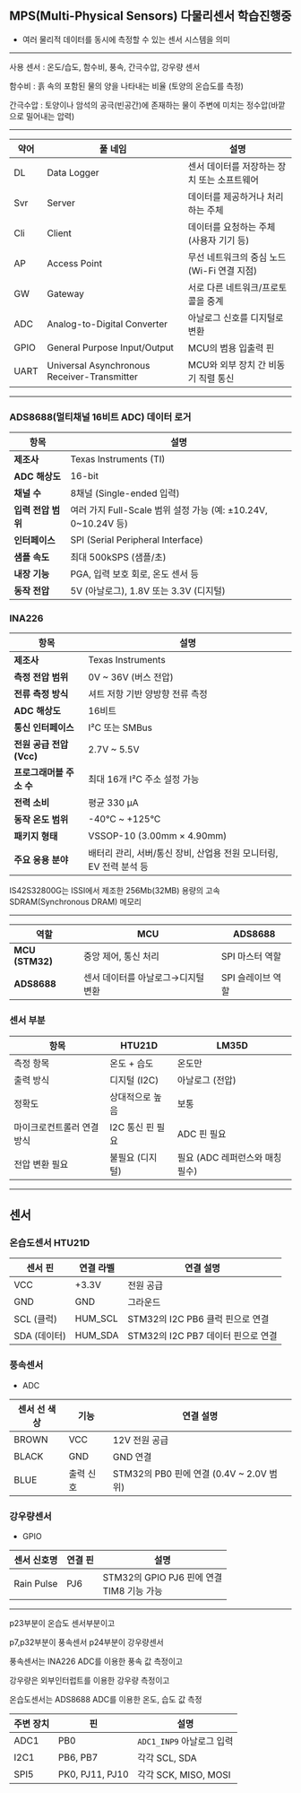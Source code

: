 ## MPS(Multi-Physical Sensors) 다물리센서 학습진행중
- 여러 물리적 데이터를 동시에 측정할 수 있는 센서 시스템을 의미
***
사용 센서 : 온도/습도, 함수비, 풍속, 간극수압, 강우량 센서 

함수비 : 흙 속의 포함된 물의 양을 나타내는 비율 (토양의 온습도를 측정)

간극수압 : 토양이나 암석의 공극(빈공간)에 존재하는 물이 주변에 미치는 정수압(바깥으로 밀어내는 압력)

***
약어 | 풀 네임 | 설명
--|--|--
DL | Data Logger | 센서 데이터를 저장하는 장치 또는 소프트웨어
Svr | Server | 데이터를 제공하거나 처리하는 주체
Cli | Client | 데이터를 요청하는 주체 (사용자 기기 등)
AP | Access Point | 무선 네트워크의 중심 노드 (Wi-Fi 연결 지점)
GW | Gateway | 서로 다른 네트워크/프로토콜을 중계
ADC | Analog-to-Digital Converter | 아날로그 신호를 디지털로 변환
GPIO | General Purpose Input/Output | MCU의 범용 입출력 핀
UART | Universal Asynchronous Receiver-Transmitter | MCU와 외부 장치 간 비동기 직렬 통신
***
### ADS8688(멀티채널 16비트 ADC) 데이터 로거
| 항목 | 설명 |
|------|------|
| **제조사** | Texas Instruments (TI) |
| **ADC 해상도** | 16-bit |
| **채널 수** | 8채널 (Single-ended 입력) |
| **입력 전압 범위** | 여러 가지 Full-Scale 범위 설정 가능 (예: ±10.24V, 0~10.24V 등) |
| **인터페이스** | SPI (Serial Peripheral Interface) |
| **샘플 속도** | 최대 500kSPS (샘플/초) |
| **내장 기능** | PGA, 입력 보호 회로, 온도 센서 등 |
| **동작 전압** | 5V (아날로그), 1.8V 또는 3.3V (디지털) |

### INA226
| 항목                     | 설명                                                                 |
|------------------------|----------------------------------------------------------------------|
| **제조사**               | Texas Instruments                                                   |
| **측정 전압 범위**        | 0V ~ 36V (버스 전압)                                                |
| **전류 측정 방식**        | 셔트 저항 기반 양방향 전류 측정                                     |
| **ADC 해상도**           | 16비트                                                               |
| **통신 인터페이스**       | I²C 또는 SMBus                                                      |
| **전원 공급 전압 (Vcc)** | 2.7V ~ 5.5V                                                         |
| **프로그래머블 주소 수**  | 최대 16개 I²C 주소 설정 가능                                          |
| **전력 소비**            | 평균 330 μA                                                        |
| **동작 온도 범위**       | -40°C ~ +125°C                                                     |
| **패키지 형태**          | VSSOP-10 (3.00mm × 4.90mm)                                          |
| **주요 응용 분야**        | 배터리 관리, 서버/통신 장비, 산업용 전원 모니터링, EV 전력 분석 등     |

​IS42S32800G는 ISSI에서 제조한 256Mb(32MB) 용량의 고속 SDRAM(Synchronous DRAM) 메모리
***
| 역할              | MCU                 | ADS8688     |
| --------------- | ------------------- | ----------- |
| **MCU (STM32)** | 중앙 제어, 통신 처리        | SPI 마스터 역할  |
| **ADS8688**     | 센서 데이터를 아날로그→디지털 변환 | SPI 슬레이브 역할 |

### 센서 부분

| 항목             | HTU21D      | LM35D                |
| -------------- | ----------- | -------------------- |
| 측정 항목          | 온도 + 습도     | 온도만                  |
| 출력 방식          | 디지털 (I2C)   | 아날로그 (전압)            |
| 정확도            | 상대적으로 높음    | 보통                   |
| 마이크로컨트롤러 연결 방식 | I2C 통신 핀 필요 | ADC 핀 필요             |
| 전압 변환 필요       | 불필요 (디지털)   | 필요 (ADC 레퍼런스와 매칭 필수) |
***
## 센서

### 온습도센서 HTU21D
| 센서 핀      | 연결 라벨     | 연결 설명                     |
| --------- | --------- | ------------------------- |
| VCC       | +3.3V   | 전원 공급                     |
| GND       | GND     | 그라운드                      |
| SCL (클럭)  | HUM_SCL | STM32의 I2C PB6 클럭 핀으로 연결  |
| SDA (데이터) | HUM_SDA | STM32의 I2C PB7 데이터 핀으로 연결 |

### 풍속센서
- ADC

| 센서 선 색상 | 기능    | 연결 설명                                |
| ------- | ----- | ------------------------------------ |
| BROWN   | VCC   | 12V 전원 공급                        |
| BLACK   | GND   | GND 연결                               |
| BLUE    | 출력 신호 | STM32의 PB0 핀에 연결 (0.4V \~ 2.0V 범위) |

### 강우량센서
- GPIO
  
| 센서 신호명     | 연결 핀  | 설명                                        |
| ---------- | ----- | ----------------------------------------- |
| Rain Pulse | PJ6 | STM32의 GPIO PJ6 핀에 연결<br>TIM8 기능 가능 |

***
p23부분이 온습도 센서부분이고

p7,p32부분이 풍속센서 p24부분이 강우량센서

풍속센서는 INA226 ADC를 이용한 풍속 값 측정이고

강우량은 외부인터럽트를 이용한 강우량 측정이고 

온습도센서는  ADS8688 ADC를 이용한 온도, 습도 값 측정


| 주변 장치 | 핀               | 설명                  |
| ----- | --------------- | ------------------- |
| ADC1  | PB0             | `ADC1_INP9` 아날로그 입력 |
| I2C1  | PB6, PB7        | 각각 SCL, SDA         |
| SPI5  | PK0, PJ11, PJ10 | 각각 SCK, MISO, MOSI  |




